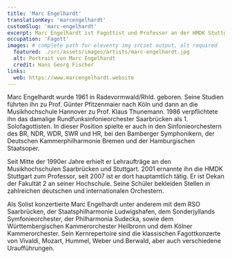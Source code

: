 ```yaml
---
title: 'Marc Engelhardt'
translationKey: 'marcengelhardt'
customSlug: 'marc-engelhardt'
excerpt: Marc Engelhardt ist Fagottist und Professor an der HMDK Stuttgart, der seit 2007 für seine herausragende Solo- und Lehrtätigkeit bekannt ist.
occupation: 'Fagott'
images: # complete path for eleventy img srcset output, alt required
  featured: ./src/assets/images/artists/marc-engelhardt.jpg
  alt: Portrait von Marc Engelhardt
  credit: Hans Georg Fischer
links:
  web: https://www.marcengelhardt.website
---
```


Marc Engelhardt wurde 1961 in Radevormwald/Rhld. geboren. Seine Studien führten ihn zu Prof. Günter Pfitzenmaier nach Köln und dann an die Musikhochschule Hannover zu Prof. Klaus Thunemann. 1986 verpflichtete ihn das damalige Rundfunksinfonieorchester Saarbrücken als 1. Solofagottisten. In dieser Position spielte er auch in den Sinfonieorchestern des BR, NDR, WDR, SWR und HR, bei den Bamberger Symphonikern, der Deutschen Kammerphilharmonie Bremen und der Hamburgischen Staatsoper.

Seit Mitte der 1990er Jahre erhielt er Lehraufträge an den Musikhochschulen Saarbrücken und Stuttgart. 2001 ernannte ihn die HMDK Stuttgart zum Professor, seit 2007 ist er dort hauptamtlich tätig. Er ist Dekan der Fakultät 2 an seiner Hochschule. Seine Schüler bekleiden Stellen in zahlreichen deutschen und internationalen Orchestern.

Als Solist konzertierte Marc Engelhardt unter anderem mit dem RSO Saarbrücken, der Staatsphilharmonie Ludwigshafen, dem Sonderjyllands Symfonieorchester, der Philharmonia Sudecka, sowie dem Württembergischen Kammerorchester Heilbronn und dem Kölner Kammerorchester. Sein Kernrepertoire sind die klassischen Fagottkonzerte von Vivaldi, Mozart, Hummel, Weber und Berwald, aber auch verschiedene Uraufführungen.
